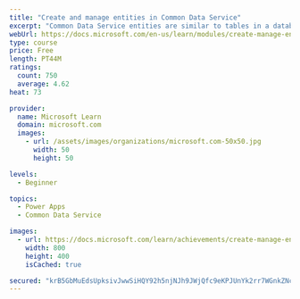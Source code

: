 ```yaml
---
title: "Create and manage entities in Common Data Service"
excerpt: "Common Data Service entities are similar to tables in a database. Every instance of a Common Data Service database includes a base set of entities that provide structure for data that is commonly used by business applications."
webUrl: https://docs.microsoft.com/en-us/learn/modules/create-manage-entities/
type: course
price: Free
length: PT44M
ratings:
  count: 750
  average: 4.62
heat: 73

provider:
  name: Microsoft Learn
  domain: microsoft.com
  images:
    - url: /assets/images/organizations/microsoft.com-50x50.jpg
      width: 50
      height: 50

levels:
  - Beginner

topics:
  - Power Apps
  - Common Data Service

images:
  - url: https://docs.microsoft.com/learn/achievements/create-manage-entities-social.png
    width: 800
    height: 400
    isCached: true

secured: "krB5GbMuEdsUpksivJwwSiHQY92h5njNJh9JWjQfc9eKPJUnYk2rr7WGnkZNcSXuHegi3TUmMRy0y9nNRg0YtMEGPmpYYimlQ6aeQGVj1tWcmb55gQzs6K/W26ypylStY2we5jG1U4TpB+h5elcQm4gy+pO9/dszMJ3zEVer4yUADkb8b6EilHkpMOljebWDiEr9lZIA0/QQWobhfj+T6qlnIrjlafcKgTE9ra5llcV/t0gSP2DkVhpx2RI04gtdC1uthpl+lSAOgU4hvj50cOBYi6InoLluAnJD3cQTOvvsb2qzB5xwVP0NIzwZ6Gbw1Rfl+kbsxj9WP75mT/rRtCGZvKoPwV1103FaJ21EGBmJCcc1y+0yFXiX9qShyD1qqovDLrTpnrSth6l5egNlbQ==;gU4GNddlnxiLps1V5Gmi1g=="
---
```


